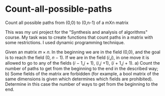 # Count-all-possible-paths
Count all possible paths from (0,0) to (0,n-1) of a mXn matrix

This was my uni project for the "Synthesis and analysis of algorithms" course. My task was to create functions that count paths in a matrix with some restrictions. I used dynamic programming technique.

Given an matrix 𝑚 × 𝑛. In the beginning we are in the field (0,0), and the goal is to reach the field (0, 𝑛 − 1). If
we are in the field (𝑖,𝑗), in one move it is allowed to go to any of the fields (𝑖 − 1,𝑗 + 1), (𝑖,𝑗 +1), (𝑖 + 1,𝑗 + 1).
a) Count the number of paths to get from the beginning to the end in the described way;
b) Some fields of the matrix are forbidden (for example, a bool matrix of the same dimensions is given which determines which fields are prohibited). Determine in this case the number of ways to get from the beginning to the end.

